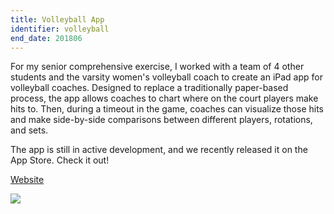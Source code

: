 ```yaml
---
title: Volleyball App
identifier: volleyball
end_date: 201806
---
```

For my senior comprehensive exercise, I worked with a team of 4 other students and the varsity women's volleyball coach to create an iPad app for volleyball coaches. Designed to replace a traditionally paper-based process, the app allows coaches to chart where on the court players make hits to. Then, during a timeout in the game, coaches can visualize those hits and make side-by-side comparisons between different players, rotations, and sets.

The app is still in active development, and we recently released it on the App Store. Check it out!

[Website](https://shottey.com)

![](http://www.cs.carleton.edu/cs_comps/1718/volleyball/final-results/img/vis.png)
